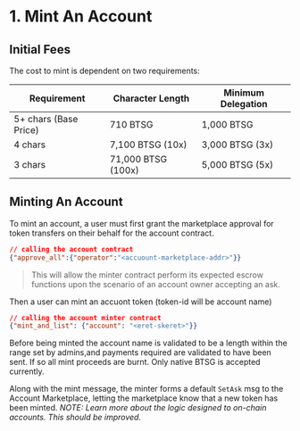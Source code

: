 # 1. Mint An Account

## Initial Fees

The cost to mint is dependent on two requirements:

| Requirement | Character Length | Minimum Delegation
| --- | --- | --- |
| 5+ chars (Base Price) | 710 BTSG | 1,000 BTSG  |
| 4 chars   | 7,100 BTSG (10x) | 3,000 BTSG (3x) | |
| 3 chars  | 71,000 BTSG (100x) | 5,000 BTSG (5x) |

## Minting An Account

To mint an account, a user must first grant the marketplace approval for token transfers on their behalf for the account contract.

```json
// calling the account contract
{"approve_all":{"operator":"<accuount-marketplace-addr>"}}
```

> This will allow the minter contract perform its expected escrow functions upon the scenario of an account owner accepting an ask.

Then a user can mint an accuont token (token-id will be account name)

```json
// calling the account minter contract 
{"mint_and_list": {"account": "<eret-skeret>"}}
```

Before being minted the account name is validated to be a length within the range set by admins,and payments required are validated to have been sent. If so all mint proceeds are burnt. Only native BTSG is accepted currently.

Along with the mint message, the minter forms a default `SetAsk` msg to the Account Marketplace, letting the marketplace know that a new token has been minted. *NOTE: Learn more about the logic designed to on-chain accounts. This should be improved.*
